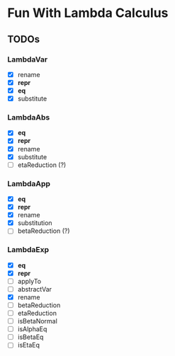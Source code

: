 # Fun With Lambda Calculus



## TODOs

### LambdaVar

- [X] rename
- [X] __repr__
- [X] __eq__
- [X] substitute

### LambdaAbs

- [X] __eq__
- [X] __repr__
- [X] rename
- [X] substitute
- [ ] etaReduction (?)

### LambdaApp

- [X] __eq__
- [X] __repr__
- [X] rename
- [X] substitution
- [ ] betaReduction (?)

### LambdaExp

- [X] __eq__
- [X] __repr__
- [ ] applyTo
- [ ] abstractVar
- [X] rename
- [ ] betaReduction
- [ ] etaReduction
- [ ] isBetaNormal
- [ ] isAlphaEq
- [ ] isBetaEq
- [ ] isEtaEq
